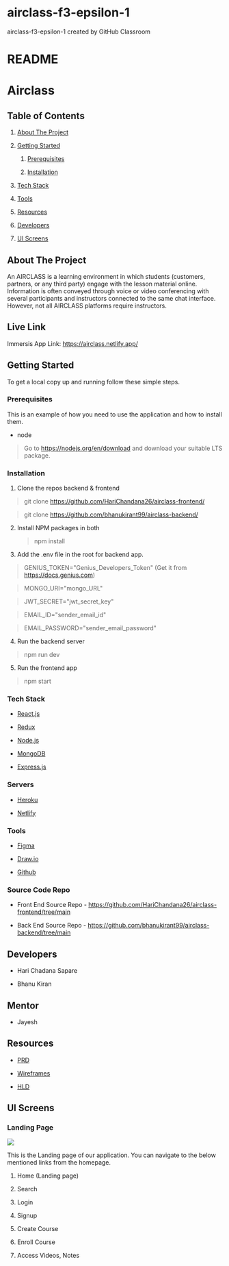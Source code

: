 # airclass-f3-epsilon-1
airclass-f3-epsilon-1 created by GitHub Classroom

# README

# **Airclass**

## **Table of Contents**

1.  [About The Project](#about-the-project)

2.  [Getting Started](#getting-started)

    1.  [Prerequisites](#Prerequisites)

    2.  [Installation](#installation)

3.  [Tech Stack](#tech-stack)

4.  [Tools](#tools)

5.  [Resources](#resources)

6.  [Developers](#developers)

7.  [UI Screens](#ui-screens)

## **About The Project**

An AIRCLASS is a learning environment in which students (customers, partners, or any third party) engage with the lesson material online. Information is often conveyed through voice or video conferencing with several participants and instructors connected to the same chat interface. However, not all AIRCLASS platforms require instructors. 

## **Live Link**

Immersis App Link:
<https://airclass.netlify.app/>

## **Getting Started**

To get a local copy up and running follow these simple steps.

### **Prerequisites**

This is an example of how you need to use the application
and how to install them.

-   node

> Go to https://nodejs.org/en/download and download your suitable LTS package.

### **Installation**

1.  Clone the repos backend & frontend

> git clone https://github.com/HariChandana26/airclass-frontend/

> git clone https://github.com/bhanukirant99/airclass-backend/

2.  Install NPM packages in both

    > npm install

3.  Add the .env file in the root for backend app.

> GENIUS_TOKEN="Genius_Developers_Token" (Get it from https://docs.genius.com)

> MONGO_URI="mongo_URL"

> JWT_SECRET="jwt_secret_key"

> EMAIL_ID="sender_email_id"

> EMAIL_PASSWORD="sender_email_password"

4.  Run the backend server

> npm run dev

5.  Run the frontend app

> npm start

### **Tech Stack**

-   [React.js](https://reactjs.org/)

-   [Redux](https://redux.js.org/)

-   [Node.js](https://nodejs.org/en/)

-   [MongoDB](https://www.mongodb.com/)

-   [Express.js](https://expressjs.com/)


### **Servers**

-   [Heroku](http://heroku.com/)

-   [Netlify](https://www.netlify.com/)

### **Tools**

-   [Figma](https://figma.com/)

-   [Draw.io](https://app.diagrams.net/)

-   [Github](https://github.com/)

### **Source Code Repo**

-   Front End Source Repo -
    <https://github.com/HariChandana26/airclass-frontend/tree/main>

-   Back End Source Repo -
    <https://github.com/bhanukirant99/airclass-backend/tree/main>

## **Developers**

-   Hari Chadana Sapare

-   Bhanu Kiran

## **Mentor**

-   Jayesh

## **Resources**

-   [PRD](https://docs.google.com/document/d/1h59beyJ2lIIWBvVc5bhbEKLaX9O8CgezDVwhfko7DcA)

-   [Wireframes](https://www.figma.com/file/XF4cMLkW5ADXi6g8DmEtbh/air-class)

-   [HLD](https://elated-saha-243b5f.netlify.app/cc9b35d2394db9ad7f95f56e7a689f75.png)

## **UI Screens**

### Landing Page

![](https://elated-saha-243b5f.netlify.app/83bdd145153227b59c4af4a0ba7f218e.png)

This is the Landing page of our application. You can navigate to the
below mentioned links from the homepage.

1. Home (Landing page)

2. Search

3. Login

4. Signup

5. Create Course

6. Enroll Course

7. Access Videos, Notes


